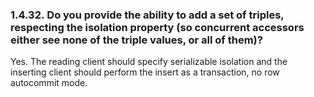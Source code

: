 <div>

<div>

<div>

<div>

### 1.4.32. Do you provide the ability to add a set of triples, respecting the isolation property (so concurrent accessors either see none of the triple values, or all of them)?

</div>

</div>

</div>

Yes. The reading client should specify serializable isolation and the
inserting client should perform the insert as a transaction, no row
autocommit mode.

</div>
